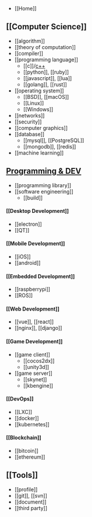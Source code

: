 - [[Home]]


## [[Computer Science]]
- [[algorithm]]
- [[theory of computation]]
- [[compiler]]
- [[programming language]]
  - [[c]]/[c++](cpp)
  - [[python]], [[ruby]]
  - [[javascript]], [[lua]]
  - [[golang]], [[rust]]
- [[operating system]]
  - [[BSD]], [[macOS]]
  - [[Linux]]
  - [[Windows]]
- [[networks]]
- [[security]]
- [[computer graphics]]
- [[database]]
  - [[mysql]], [[PostgreSQL]]
  - [[mongodb]], [[redis]]
- [[machine learning]]


## [Programming & DEV](programming-and-development)
- [[programming library]]
- [[software engineering]]
  - [[build]]
#### [[Desktop Development]]
- [[electron]]
- [[QT]]
#### [[Mobile Development]]
- [[iOS]]
- [[android]]
#### [[Embedded Development]]
- [[raspberrypi]]
- [[ROS]]
#### [[Web Development]]
- [[vue]], [[react]]
- [[nginx]], [[django]]
#### [[Game Development]]
- [[game client]]
  - [[cocos2dx]]
  - [[unity3d]]
- [[game server]]
  - [[skynet]]
  - [[kbengine]]
#### [[DevOps]]
- [[LXC]]
- [[docker]]
- [[kubernetes]]
#### [[Blockchain]]
- [[bitcoin]]
- [[ethereum]]


## [[Tools]]
- [[profile]]
- [[git]], [[svn]]
- [[document]]
- [[third party]]

